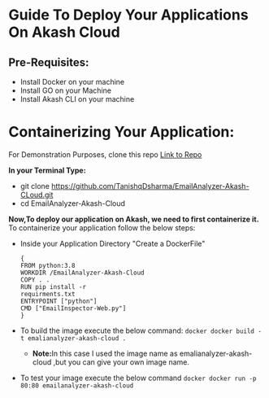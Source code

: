 # Guide To Deploy Your Applications On Akash Cloud

## Pre-Requisites:
* Install Docker on your machine
* Install GO on your Machine
* Install Akash CLI on your machine

# Containerizing Your Application:

For Demonstration Purposes, clone this repo <a  href="https://github.com/TanishqDsharma/EmailAnalyzer-Akash-CLoud.git">Link to Repo</a>

<b>In your Terminal Type:</b>
* git clone https://github.com/TanishqDsharma/EmailAnalyzer-Akash-CLoud.git
* cd EmailAnalyzer-Akash-Cloud

<b>Now,To deploy our application on Akash, we need to first containerize it.</b>
To containerize your application follow the below steps:
* Inside your Application Directory "Create a DockerFile" 
  ```docker
  {
  FROM python:3.8 
  WORKDIR /EmailAnalyzer-Akash-Cloud
  COPY . . 
  RUN pip install -r 
  requirments.txt 
  ENTRYPOINT ["python"] 
  CMD ["EmailInspector-Web.py"] 
  }
  ```  
* To build the image execute the below command:
  ```docker docker build -t emalianalyzer-akash-cloud . ```
  * <b>Note:</b>In this case I used the image name as emalianalyzer-akash-cloud ,but you can give your own image name.

* To test your image execute the below command
  ```docker docker run -p 80:80 emailanalyzer-akash-cloud ```

